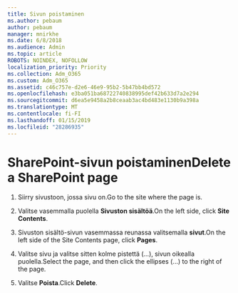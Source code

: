 ```yaml
---
title: Sivun poistaminen
ms.author: pebaum
author: pebaum
manager: mnirkhe
ms.date: 6/8/2018
ms.audience: Admin
ms.topic: article
ROBOTS: NOINDEX, NOFOLLOW
localization_priority: Priority
ms.collection: Adm_O365
ms.custom: Adm_O365
ms.assetid: c46c757e-d2e6-46e9-95b2-5b47bb4bd572
ms.openlocfilehash: e3ba051ba68722740838995def42b633d7a2e294
ms.sourcegitcommit: d6ea5e9458a2b8ceaab3ac4bd483e1130b9a398a
ms.translationtype: MT
ms.contentlocale: fi-FI
ms.lasthandoff: 01/15/2019
ms.locfileid: "28286935"
---
```

# <a name="delete-a-sharepoint-page"></a><span data-ttu-id="dcf0a-102">SharePoint-sivun poistaminen</span><span class="sxs-lookup"><span data-stu-id="dcf0a-102">Delete a SharePoint page</span></span>

1. <span data-ttu-id="dcf0a-103">Siirry sivustoon, jossa sivu on.</span><span class="sxs-lookup"><span data-stu-id="dcf0a-103">Go to the site where the page is.</span></span>
    
2. <span data-ttu-id="dcf0a-104">Valitse vasemmalla puolella **Sivuston sisältöä**.</span><span class="sxs-lookup"><span data-stu-id="dcf0a-104">On the left side, click **Site Contents**.</span></span>
    
3. <span data-ttu-id="dcf0a-105">Sivuston sisältö-sivun vasemmassa reunassa valitsemalla **sivut**.</span><span class="sxs-lookup"><span data-stu-id="dcf0a-105">On the left side of the Site Contents page, click **Pages**.</span></span>
    
4. <span data-ttu-id="dcf0a-106">Valitse sivu ja valitse sitten kolme pistettä (...), sivun oikealla puolella.</span><span class="sxs-lookup"><span data-stu-id="dcf0a-106">Select the page, and then click the ellipses (...) to the right of the page.</span></span>
    
5. <span data-ttu-id="dcf0a-107">Valitse **Poista**.</span><span class="sxs-lookup"><span data-stu-id="dcf0a-107">Click **Delete**.</span></span>
    

